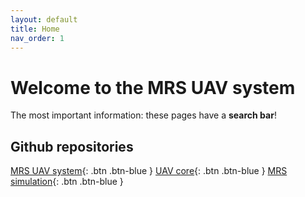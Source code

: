 ```yaml
---
layout: default
title: Home
nav_order: 1
---
```


# Welcome to the MRS UAV system

The most important information: these pages have a **search bar**!

## Github repositories

[MRS UAV system](http://github.com/ctu-mrs/mrs_uav_system){: .btn .btn-blue }
[UAV core](http://github.com/ctu-mrs/uav_core){: .btn .btn-blue }
[MRS simulation](http://github.com/ctu-mrs/simulation){: .btn .btn-blue }
